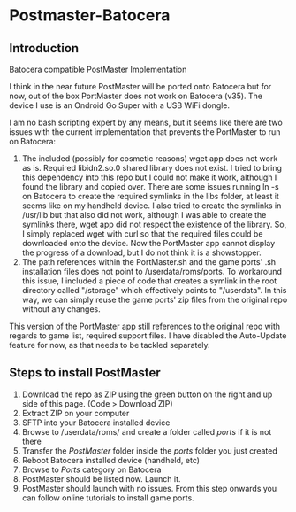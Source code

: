 # Postmaster-Batocera
## Introduction
 Batocera compatible PostMaster Implementation

 I think in the near future PostMaster will be ported onto Batocera but for now, out of the box PortMaster does not work on Batocera (v35). The device I use is an Ondroid Go Super with a USB WiFi dongle.

 I am no bash scripting expert by any means, but it seems like there are two issues with the current implementation that prevents the PortMaster to run on Batocera:

 1. The included (possibly for cosmetic reasons) wget app does not work as is. Required libidn2.so.0 shared library does not exist. I tried to bring this dependency into this repo but I could not make it work, although I found the library and copied over. There are some issues running ln -s on Batocera to create the required symlinks in the libs folder, at least it seems like on my handheld device. I also tried to create the symlinks in /usr/lib but that also did not work, although I was able to create the symlinks there, wget app did not respect the existence of the library. So, I simply replaced wget with curl so that the required files could be downloaded onto the device. Now the PortMaster app cannot display the progress of a download, but I do not think it is a showstopper.
 2. The path references within the PortMaster.sh and the game ports' .sh installation files does not point to /userdata/roms/ports. To workaround this issue, I included a piece of code that creates a symlink in the root directory called "/storage" which effectively points to "/userdata". In this way, we can simply reuse the game ports' zip files from the original repo without any changes.

 This version of the PortMaster app still references to the original repo with regards to game list, required support files. I have disabled the Auto-Update feature for now, as that needs to be tackled separately.

## Steps to install PostMaster
1. Download the repo as ZIP using the green button on the right and up side of this page. (Code > Download ZIP)
2. Extract ZIP on your computer
3. SFTP into your Batocera installed device
4. Browse to /userdata/roms/ and create a folder called *ports* if it is not there
5. Transfer the *PostMaster* folder inside the *ports* folder you just created
6. Reboot Batocera installed device (handheld, etc)
7. Browse to *Ports* category on Batocera
8. PostMaster should be listed now. Launch it.
9. PostMaster should launch with no issues. From this step onwards you can follow online tutorials to install game ports.
